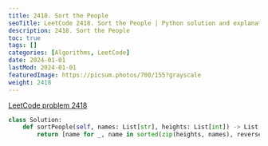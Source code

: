 ```yaml
---
title: 2418. Sort the People
seoTitle: LeetCode 2418. Sort the People | Python solution and explanation
description: 2418. Sort the People
toc: true
tags: []
categories: [Algorithms, LeetCode]
date: 2024-01-01
lastMod: 2024-01-01
featuredImage: https://picsum.photos/700/155?grayscale
weight: 2418
---
```


[LeetCode problem 2418](https://leetcode.com/problems/sort-the-people/)

```python
class Solution:
    def sortPeople(self, names: List[str], heights: List[int]) -> List[str]:
        return [name for _, name in sorted(zip(heights, names), reverse=True)]

```